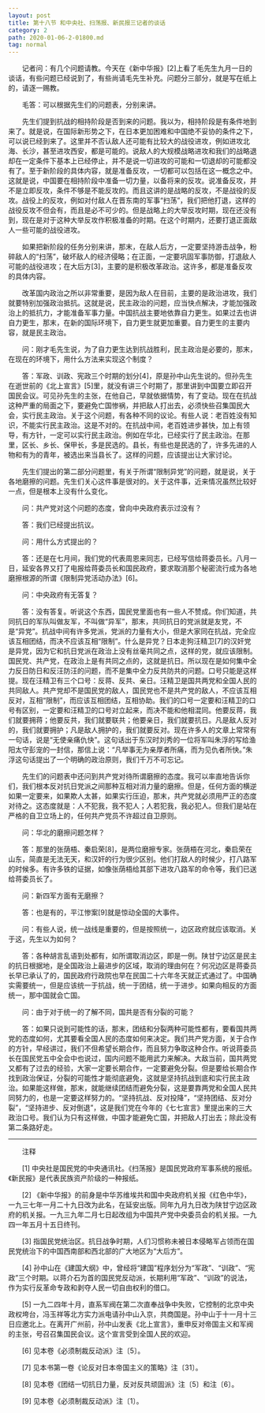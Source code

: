 ```yaml
---
layout: post
title: 第十八节 和中央社、扫荡报、新民报三记者的谈话
category: 2
path: 2020-01-06-2-01800.md
tag: normal
---
```


　　记者问：有几个问题请教。今天在《新中华报》[2]上看了毛先生九月一日的谈话，有些问题已经说到了，有些尚请毛先生补充。问题分三部分，就是写在纸上的，请逐一赐教。

　　毛答：可以根据先生们的问题表，分别来讲。

　　先生们提到抗战的相持阶段是否到来的问题。我以为，相持阶段是有条件地到来了。就是说，在国际新形势之下，在日本更加困难和中国绝不妥协的条件之下，可以说已经到来了。这里并不否认敌人还可能有比较大的战役进攻，例如进攻北海、长沙，甚至进攻西安，都是可能的。说敌人的大规模战略进攻和我们的战略退却在一定条件下基本上已经停止，并不是说一切进攻的可能和一切退却的可能都没有了。至于新阶段的具体内容，就是准备反攻，一切都可以包括在这一概念之中。这就是说，中国要在相持阶段中准备一切力量，以备将来的反攻。说准备反攻，并不是立即反攻，条件不够是不能反攻的。而且这讲的是战略的反攻，不是战役的反攻。战役上的反攻，例如对付敌人在晋东南的军事“扫荡”，我们把他打退，这样的战役反攻不但会有，而且是必不可少的。但是战略上的大举反攻时期，现在还没有到，现在是对于这种大举反攻作积极准备的时期。在这个时期内，还要打退正面敌人一些可能的战役进攻。

　　如果把新阶段的任务分别来讲，那末，在敌人后方，一定要坚持游击战争，粉碎敌人的“扫荡”，破坏敌人的经济侵略；在正面，一定要巩固军事防御，打退敌人可能的战役进攻；在大后方[3]，主要的是积极改革政治。这许多，都是准备反攻的具体内容。

　　改革国内政治之所以非常重要，是因为敌人在目前，主要的是政治进攻，我们就要特别加强政治抵抗。这就是说，民主政治的问题，应当快点解决，才能加强政治上的抵抗力，才能准备军事力量。中国抗战主要地依靠自力更生。如果过去也讲自力更生，那末，在新的国际环境下，自力更生就更加重要。自力更生的主要内容，就是民主政治。

　　问：刚才毛先生说，为了自力更生达到抗战胜利，民主政治是必要的，那末，在现在的环境下，用什么方法来实现这个制度？

　　答：军政、训政、宪政三个时期的划分[4]，原是孙中山先生说的。但孙先生在逝世前的《北上宣言》[5]里，就没有讲三个时期了，那里讲到中国要立即召开国民会议。可见孙先生的主张，在他自己，早就依据情势，有了变动。现在在抗战这种严重的局面之下，要避免亡国惨祸，并把敌人打出去，必须快些召集国民大会，实行民主政治。关于这个问题，有各种不同的议论。有些人说：老百姓没有知识，不能实行民主政治。这是不对的。在抗战中间，老百姓进步甚快，加上有领导，有方针，一定可以实行民主政治。例如在华北，已经实行了民主政治。在那里，区长、乡长、保甲长，多是民选的。县长，有些也是民选的了，许多先进的人物和有为的青年，被选出来当县长了。这样的问题，应该提出让大家讨论。

　　先生们提出的第二部分问题里，有关于所谓“限制异党”的问题，就是说，关于各地磨擦的问题。先生们关心这件事是很对的。关于这件事，近来情况虽然比较好一点，但是根本上没有什么变化。

　　问：共产党对这个问题的态度，曾向中央政府表示过没有？

　　答：我们已经提出抗议。

　　问：用什么方式提出的？

　　答：还是在七月间，我们党的代表周恩来同志，已经写信给蒋委员长。八月一日，延安各界又打了电报给蒋委员长和国民政府，要求取消那个秘密流行成为各地磨擦根源的所谓《限制异党活动办法》[6]。

　　问：中央政府有无答复？

　　答：没有答复。听说这个东西，国民党里面也有一些人不赞成。你们知道，共同抗日的军队叫做友军，不叫做“异军”，那末，共同抗日的党派就是友党，不是“异党”。抗战中间有许多党派，党派的力量有大小，但是大家同在抗战，完全应该互相团结，而决不应该互相“限制”。什么是异党？日本走狗汪精卫[7]的汉奸党是异党，因为它和抗日党派在政治上没有丝毫共同之点，这样的党，就应该限制。国民党、共产党，在政治上是有共同之点的，这就是抗日。所以现在是如何集中全力反日防日和反汪防汪的问题，而不是集中全力反共防共的问题。口号只能是这样提。现在汪精卫有三个口号：反蒋、反共、亲日。汪精卫是国共两党和全国人民的共同敌人。共产党却不是国民党的敌人，国民党也不是共产党的敌人，不应该互相反对，互相“限制”，而应该互相团结，互相协助。我们的口号一定要和汪精卫的口号有区别，一定要和汪精卫的口号对立起来，而决不能和他相混同。他要反蒋，我们就要拥蒋；他要反共，我们就要联共；他要亲日，我们就要抗日。凡是敌人反对的，我们就要拥护；凡是敌人拥护的，我们就要反对。现在许多人的文章上常常有一句话，说是“无使亲痛仇快”。这句话出于东汉时刘秀的一位将军叫朱浮的写给渔阳太守彭宠的一封信，那信上说：“凡举事无为亲厚者所痛，而为见仇者所快。”朱浮这句话提出了一个明确的政治原则，我们千万不可忘记。

　　先生们的问题表中还问到共产党对待所谓磨擦的态度。我可以率直地告诉你们，我们根本反对抗日党派之间那种互相对消力量的磨擦。但是，任何方面的横逆如果一定要来，如果欺人太甚，如果实行压迫，那末，共产党就必须用严正的态度对待之。这态度就是：人不犯我，我不犯人；人若犯我，我必犯人。但我们是站在严格的自卫立场上的，任何共产党员不许超过自卫原则。

　　问：华北的磨擦问题怎样？

　　答：那里的张荫梧、秦启荣[8]，是两位磨擦专家。张荫梧在河北，秦启荣在山东，简直是无法无天，和汉奸的行为很少区别。他们打敌人的时候少，打八路军的时候多。有许多铁的证据，如像张荫梧给其部下进攻八路军的命令等，我们已送给蒋委员长了。

　　问：新四军方面有无磨擦？

　　答：也是有的，平江惨案[9]就是惊动全国的大事件。

　　问：有些人说，统一战线是重要的，但是按照统一，边区政府就应该取消。关于这，先生以为如何？

　　答：各种胡言乱语到处都有，如所谓取消边区，即是一例。陕甘宁边区是民主的抗日根据地，是全国政治上最进步的区域，取消的理由何在？何况边区是蒋委员长早已承认了的，国民政府行政院也早在民国二十六年冬天就正式通过了。中国确实需要统一，但是应该统一于抗战，统一于团结，统一于进步。如果向相反的方面统一，那中国就会亡国。

　　问：由于对于统一的了解不同，国共是否有分裂的可能？

　　答：如果只说到可能性的话，那末，团结和分裂两种可能性都有，要看国共两党的态度如何，尤其要看全国人民的态度如何来决定。我们共产党方面，关于合作的方针，早经讲过，我们不但希望长期合作，而且努力争取这种合作。听说蒋委员长在国民党五中全会中也说过，国内问题不能用武力来解决。大敌当前，国共两党又都有了过去的经验，大家一定要长期合作，一定要避免分裂。但是要给长期合作找到政治保证，分裂的可能性才能彻底避免，这就是坚持抗战到底和实行民主政治。如果能这样做，那末，就能继续团结而避免分裂，这是要靠两党和全国人民共同努力的，也是一定要这样努力的。“坚持抗战、反对投降”，“坚持团结、反对分裂”，“坚持进步、反对倒退”，这是我们党在今年的《七七宣言》里提出来的三大政治口号。我们认为只有这样做，中国才能避免亡国，并把敌人打出去；除此没有第二条路好走。

<hr>

　　注释

　　[1] 中央社是国民党的中央通讯社。《扫荡报》是国民党政府军事系统的报纸。《新民报》是代表民族资产阶级的一种报纸。

　　[2] 《新中华报》的前身是中华苏维埃共和国中央政府机关报《红色中华》，一九三七年一月二十九日改为此名，在延安出版。同年九月九日改为陕甘宁边区政府的机关报。一九三九年二月七日起改组为中国共产党中央委员会的机关报。一九四一年五月十五日终刊。

　　[3] 指国民党统治区。抗日战争时期，人们习惯称未被日本侵略军占领而在国民党统治下的中国西南部和西北部的广大地区为“大后方”。

　　[4] 孙中山在《建国大纲》中，曾经将“建国”程序划分为“军政”、“训政”、“宪政”三个时期。以蒋介石为首的国民党反动派，长期利用“军政”、“训政”的说法，作为实行反革命专政和剥夺人民一切自由权利的借口。

　　[5] 一九二四年十月，直系军阀在第二次直奉战争中失败，它控制的北京中央政权垮台，冯玉祥等北方实力派电请孙中山入京，共商国是。孙中山于十一月十三日应邀北上。在离开广州前，孙中山发表《北上宣言》，重申反对帝国主义和军阀的主张，号召召集国民会议。这个宣言受到全国人民的欢迎。

　　[6] 见本卷《必须制裁反动派》注〔5〕。

　　[7] 见本书第一卷《论反对日本帝国主义的策略》注〔31〕。

　　[8] 见本卷《团结一切抗日力量，反对反共顽固派》注〔5〕和注〔6〕。

　　[9] 见本卷《必须制裁反动派》注〔1〕。
